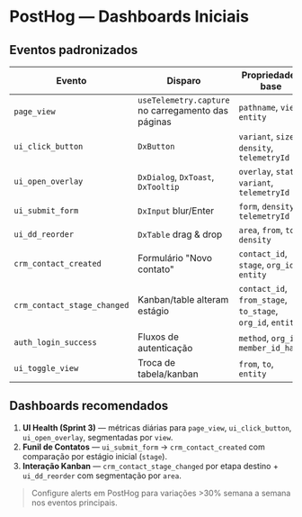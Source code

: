 # PostHog — Dashboards Iniciais

## Eventos padronizados

| Evento | Disparo | Propriedades base |
|--------|---------|-------------------|
| `page_view` | `useTelemetry.capture` no carregamento das páginas | `pathname`, `view`, `entity` |
| `ui_click_button` | `DxButton` | `variant`, `size`, `density`, `telemetryId` |
| `ui_open_overlay` | `DxDialog`, `DxToast`, `DxTooltip` | `overlay`, `state`, `variant`, `telemetryId` |
| `ui_submit_form` | `DxInput` blur/Enter | `form`, `density`, `telemetryId` |
| `ui_dd_reorder` | `DxTable` drag & drop | `area`, `from`, `to`, `density` |
| `crm_contact_created` | Formulário "Novo contato" | `contact_id`, `stage`, `org_id`, `entity` |
| `crm_contact_stage_changed` | Kanban/table alteram estágio | `contact_id`, `from_stage`, `to_stage`, `org_id`, `entity` |
| `auth_login_success` | Fluxos de autenticação | `method`, `org_id`, `member_id_hash` |
| `ui_toggle_view` | Troca de tabela/kanban | `from`, `to`, `entity` |

## Dashboards recomendados

1. **UI Health (Sprint 3)** — métricas diárias para `page_view`, `ui_click_button`, `ui_open_overlay`, segmentadas por `view`.
2. **Funil de Contatos** — `ui_submit_form` → `crm_contact_created` com comparação por estágio inicial (`stage`).
3. **Interação Kanban** — `crm_contact_stage_changed` por etapa destino + `ui_dd_reorder` com segmentação por `area`.

> Configure alerts em PostHog para variações >30% semana a semana nos eventos principais.